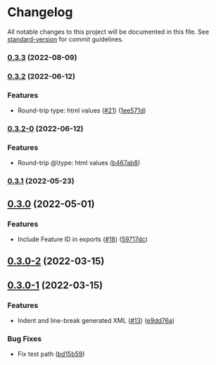 # Changelog

All notable changes to this project will be documented in this file. See [standard-version](https://github.com/conventional-changelog/standard-version) for commit guidelines.

### [0.3.3](https://github.com/placemark/tokml/compare/v0.3.2...v0.3.3) (2022-08-09)

### [0.3.2](https://github.com/placemark/tokml/compare/v0.3.1...v0.3.2) (2022-06-12)


### Features

* Round-trip type: html values ([#21](https://github.com/placemark/tokml/issues/21)) ([1ee571d](https://github.com/placemark/tokml/commit/1ee571dfa659c5b250eb95c224c96fe2eb743f56))

### [0.3.2-0](https://github.com/placemark/tokml/compare/v0.3.1...v0.3.2-0) (2022-06-12)


### Features

* Round-trip @\type: html values ([b467ab8](https://github.com/placemark/tokml/commit/b467ab84ff6efa483b994144f323537d94a1bbd2))

### [0.3.1](https://github.com/placemark/tokml/compare/v0.3.0...v0.3.1) (2022-05-23)

## [0.3.0](https://github.com/placemark/tokml/compare/v0.3.0-2...v0.3.0) (2022-05-01)


### Features

* Include Feature ID in exports ([#18](https://github.com/placemark/tokml/issues/18)) ([59717dc](https://github.com/placemark/tokml/commit/59717dc5a8545ad14d048b39114414591c37a48e))

## [0.3.0-2](https://github.com/placemark/tokml/compare/v0.3.0-1...v0.3.0-2) (2022-03-15)

## [0.3.0-1](https://github.com/placemark/tokml/compare/v0.2.2...v0.3.0-1) (2022-03-15)


### Features

* Indent and line-break generated XML ([#13](https://github.com/placemark/tokml/issues/13)) ([e9dd76a](https://github.com/placemark/tokml/commit/e9dd76adc39287d1c67bb36154512b61f3c2a434))


### Bug Fixes

* Fix test path ([bd15b59](https://github.com/placemark/tokml/commit/bd15b594b03be6fe516a0a83c4b6cf5a84a697eb))
